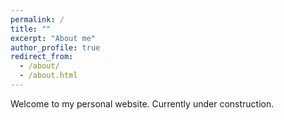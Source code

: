 ```yaml
---
permalink: /
title: ""
excerpt: "About me"
author_profile: true
redirect_from: 
  - /about/
  - /about.html
---
```


Welcome to my personal website. Currently under construction.